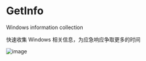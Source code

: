 # GetInfo
Windows information collection

快速收集 Windows 相关信息，为应急响应争取更多的时间

![image](https://user-images.githubusercontent.com/11003642/113482376-1a954d00-94d1-11eb-96b1-00119998f389.png)
